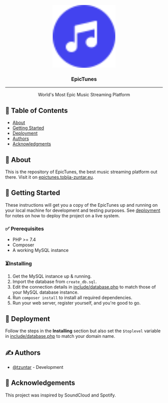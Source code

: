 <p align="center">
  <a href="" rel="noopener">
 <img width=200px height=200px src="./assets/img/logo.svg" alt="EpicTunes Logo"></a>
</p>

<h3 align="center">EpicTunes</h3>

---

<p align="center">World's Most Epic Music Streaming Platform 
    <br> 
</p>

## 📝 Table of Contents

- [About](#about)
- [Getting Started](#getting_started)
- [Deployment](#deployment)
- [Authors](#authors)
- [Acknowledgments](#acknowledgement)

## 🎵 About <a name = "about"></a>

This is the repository of EpicTunes, the best music streaming platform out there. Visit it on [epictunes.tobija-zuntar.eu](https://epictunes.tobija-zuntar.eu).

## 🏁 Getting Started <a name = "getting_started"></a>

These instructions will get you a copy of the EpicTunes up and running on your local machine for development and testing
purposes. See [deployment](#deployment) for notes on how to deploy the project on a live system.

### ✅ Prerequisites <a name = "prerequisites"></a>

- PHP >= 7.4
- Composer
- A working MySQL instance

### ⏳Installing

1. Get the MySQL instance up & running.
2. Import the database from `create_db.sql`.
3. Edit the connection details in [include/database.php](include/database.php) to match those of your MySQL database
   instance.
4. Run `composer install` to install all required dependencies.
5. Run your web server, register yourself, and you're good to go.

## 🚀 Deployment <a name = "deployment"></a>

Follow the steps in the **Installing** section but also set the `$toplevel` variable
in [include/database.php](include/database.php) to match your domain name.

## ✍️ Authors <a name = "authors"></a>

- [@tzuntar](https://github.com/tzuntar) - Development

## 🎉 Acknowledgements <a name = "acknowledgement"></a>

This project was inspired by SoundCloud and Spotify.
